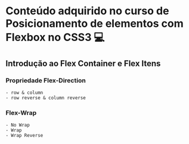 # Conteúdo adquirido no curso de Posicionamento de elementos com Flexbox no CSS3 :computer:

## Introdução ao Flex Container e Flex Itens
### Propriedade Flex-Direction
    - row & column
    - row reverse & column reverse
### Flex-Wrap
    - No Wrap
    - Wrap
    - Wrap Reverse
        